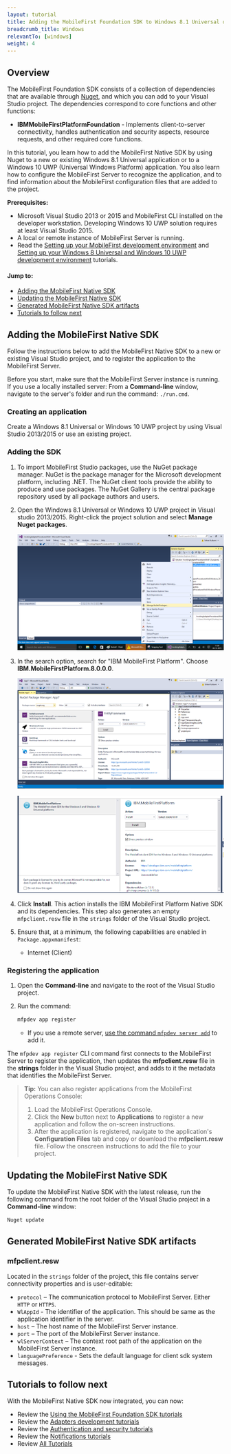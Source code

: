 ```yaml
---
layout: tutorial
title: Adding the MobileFirst Foundation SDK to Windows 8.1 Universal or Windows 10 UWP Applications
breadcrumb_title: Windows
relevantTo: [windows]
weight: 4
---
```

## Overview

The MobileFirst Foundation SDK consists of a collection of dependencies that are available through [Nuget](https://www.nuget.org/), and which you can add to your Visual Studio project. The dependencies correspond to core functions and other functions:

* **IBMMobileFirstPlatformFoundation** - Implements client-to-server connectivity, handles authentication and security aspects, resource requests, and other required core functions.

In this tutorial, you learn how to add the MobileFirst Native SDK by using Nuget to a new or existing Windows 8.1 Universal application or to a Windows 10 UWP (Universal Windows Platform) application. You also learn how to configure the MobileFirst Server to recognize the application, and to find information about the MobileFirst configuration files that are added to the project.

**Prerequisites:**

- Microsoft Visual Studio 2013 or 2015 and MobileFirst CLI installed on the developer workstation. Developing Windows 10 UWP solution requires at least Visual Studio 2015.
- A local or remote instance of MobileFirst Server is running.
- Read the [Setting up your MobileFirst development environment](../../../installation-configuration/development/mobilefirst) and [Setting up your Windows 8 Universal and Windows 10 UWP development environment](../../../installation-configuration/development/windows) tutorials.

#### Jump to:

- [Adding the MobileFirst Native SDK](#adding-the-mobilefirst-native-sdk)
- [Updating the MobileFirst Native SDK](#updating-the-mobilefirst-native-sdk)
- [Generated MobileFirst Native SDK artifacts](#generated-mobilefirst-native-sdk-artifacts)
- [Tutorials to follow next](#tutorials-to-follow-next)

## Adding the MobileFirst Native SDK
Follow the instructions below to add the MobileFirst Native SDK to a new or existing Visual Studio project, and to register the application to the MobileFirst Server.

Before you start, make sure that the MobileFirst Server instance is running.  
If you use a locally installed server: From a **Command-line** window, navigate to the server's folder and run the command: `./run.cmd`.

### Creating an application
Create a Windows 8.1 Universal or Windows 10 UWP project by using Visual Studio 2013/2015 or use an existing project.  

### Adding the SDK

1. To import MobileFirst Studio packages, use the NuGet package manager.
NuGet is the package manager for the Microsoft development platform, including .NET. The NuGet client tools provide the ability to produce and use packages. The NuGet Gallery is the central package repository used by all package authors and users.

2. Open the Windows 8.1 Universal or Windows 10 UWP project in Visual studio 2013/2015. Right-click the project solution and select  **Manage Nuget packages**.

    ![Add-Nuget-tosolution-VS-settings](Add-Nuget-tosolution0.png)

3. In the search option, search for "IBM MobileFirst Platform". Choose **IBM.MobileFirstPlatform.8.0.0.0**.

    ![Add-Nuget-tosolution-search](Add-Nuget-tosolution1.png)

    ![Add-Nuget-tosolution-choose](Add-Nuget-tosolution2.png)

4. Click **Install**. This action installs the IBM MobileFirst Platform Native SDK and its dependencies. This step also generates an empty `mfpclient.resw` file in the `strings` folder of the Visual Studio project.

5. Ensure that, at a minimum, the following capabilities are enabled in `Package.appxmanifest`:

    - Internet (Client)

### Registering the application

1. Open the **Command-line** and navigate to the root of the Visual Studio project.  

2. Run the command:

    ```bash
    mfpdev app register
    ```
    - If you use a remote server, [use the command `mfpdev server add`](../../using-mobilefirst-cli-to-manage-mobilefirst-artifacts/#add-a-new-server-instance) to add it.

The `mfpdev app register` CLI command first connects to the MobileFirst Server to register the application, then updates the **mfpclient.resw** file in the **strings** folder in the Visual Studio project, and adds to it the metadata that identifies the MobileFirst Server.

> <span class="glyphicon glyphicon-info-sign" aria-hidden="true"></span> **Tip:** You can also register applications from the MobileFirst Operations Console:    
>
> 1. Load the MobileFirst Operations Console.  
> 2. Click the **New** button next to **Applications** to register a new application and follow the on-screen instructions.  
> 3. After the application is registered, navigate to the application's **Configuration Files** tab and copy or download the **mfpclient.resw** file. Follow the onscreen instructions to add the file to your project.

## Updating the MobileFirst Native SDK
To update the MobileFirst Native SDK with the latest release, run the following command from the root folder of the Visual Studio project in a **Command-line** window:

```bash
Nuget update
```

## Generated MobileFirst Native SDK artifacts

### mfpclient.resw

Located in the `strings` folder of the project, this file contains server connectivity properties and is user-editable:

- `protocol` – The communication protocol to MobileFirst Server. Either `HTTP` or `HTTPS`.
- `WlAppId` - The identifier of the application. This should be same as the application identifier in the server.
- `host` – The host name of the MobileFirst Server instance.
- `port` – The port of the MobileFirst Server instance.
- `wlServerContext` – The context root path of the application on the MobileFirst Server instance.
- `languagePreference` - Sets the default language for client sdk system messages.

## Tutorials to follow next
With the MobileFirst Native SDK now integrated, you can now:

- Review the [Using the MobileFirst Foundation SDK tutorials](../)
- Review the [Adapters development tutorials](../../../adapters/)
- Review the [Authentication and security tutorials](../../../authentication-and-security/)
- Review the [Notifications tutorials](../../../notifications/)
- Review [All Tutorials](../../../all-tutorials)
